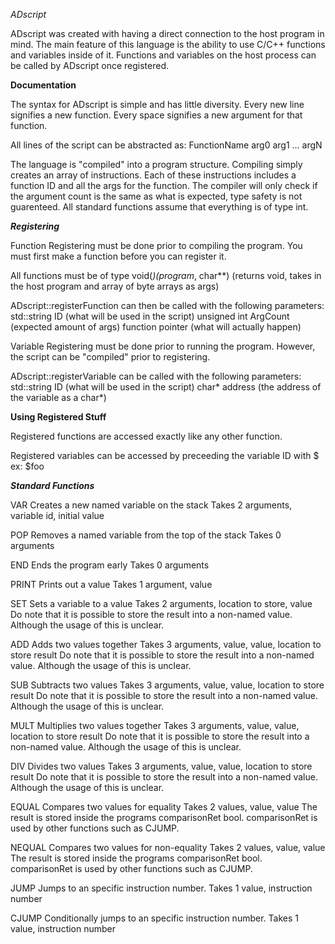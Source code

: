 *ADscript*

ADscript was created with having a direct connection to the host program in mind.
The main feature of this language is the ability to use C/C++ functions and variables inside of it.
Functions and variables on the host process can be called by ADscript once registered.

**Documentation**

The syntax for ADscript is simple and has little diversity.
Every new line signifies a new function.
Every space signifies a new argument for that function.

All lines of the script can be abstracted as:
FunctionName arg0 arg1 ... argN

The language is "compiled" into a program structure.
Compiling simply creates an array of instructions.
Each of these instructions includes a function ID and all the args for the function.
The compiler will only check if the argument count is the same as what is expected, type safety is not guarenteed.
All standard functions assume that everything is of type int.

***Registering***

Function Registering must be done prior to compiling the program.
You must first make a function before you can register it.

All functions must be of type void(*)(program*, char**)
(returns void, takes in the host program and array of byte arrays as args)

ADscript::registerFunction can then be called with the following parameters:
std::string ID (what will be used in the script)
unsigned int ArgCount (expected amount of args)
function pointer (what will actually happen)

Variable Registering must be done prior to running the program.
However, the script can be "compiled" prior to registering.

ADscript::registerVariable can be called with the following parameters:
std::string ID (what will be used in the script)
char* address (the address of the variable as a char*)

****Using Registered Stuff****

Registered functions are accessed exactly like any other function.

Registered variables can be accessed by preceeding the variable ID with $
ex: $foo

***Standard Functions***

VAR
Creates a new named variable on the stack
Takes 2 arguments,
variable id, initial value

POP
Removes a named variable from the top of the stack
Takes 0 arguments

END
Ends the program early
Takes 0 arguments

PRINT
Prints out a value
Takes 1 argument,
value

SET
Sets a variable to a value
Takes 2 arguments,
location to store, value
Do note that it is possible to store the result into a non-named value.
Although the usage of this is unclear.

ADD
Adds two values together
Takes 3 arguments,
value, value, location to store result
Do note that it is possible to store the result into a non-named value.
Although the usage of this is unclear.

SUB
Subtracts two values
Takes 3 arguments,
value, value, location to store result
Do note that it is possible to store the result into a non-named value.
Although the usage of this is unclear.

MULT
Multiplies two values together
Takes 3 arguments,
value, value, location to store result
Do note that it is possible to store the result into a non-named value.
Although the usage of this is unclear.

DIV
Divides two values
Takes 3 arguments,
value, value, location to store result
Do note that it is possible to store the result into a non-named value.
Although the usage of this is unclear.

EQUAL
Compares two values for equality
Takes 2 values,
value, value
The result is stored inside the programs comparisonRet bool.
comparisonRet is used by other functions such as CJUMP.

NEQUAL
Compares two values for non-equality
Takes 2 values,
value, value
The result is stored inside the programs comparisonRet bool.
comparisonRet is used by other functions such as CJUMP.

JUMP
Jumps to an specific instruction number.
Takes 1 value,
instruction number

CJUMP
Conditionally jumps to an specific instruction number.
Takes 1 value,
instruction number
